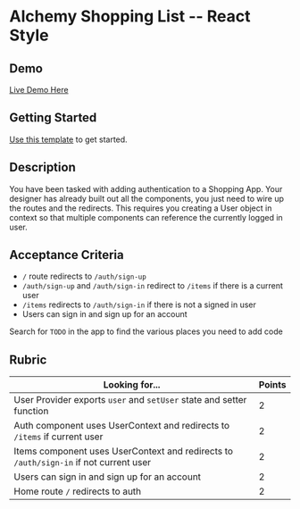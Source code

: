# Alchemy Shopping List -- React Style

## Demo

[Live Demo Here](https://alchemy-react-shopping.netlify.app/)

## Getting Started

[Use this template](https://github.com/alchemycodelab/react-half-baked-shopping-list) to get started.

## Description

You have been tasked with adding authentication to a Shopping App. Your designer has already built out all the components, you just need to wire up the routes and the redirects. This requires you creating a User object in context so that multiple components can reference the currently logged in user.

## Acceptance Criteria

- `/` route redirects to `/auth/sign-up`
- `/auth/sign-up` and `/auth/sign-in` redirect to `/items` if there is a current user
- `/items` redirects to `/auth/sign-in` if there is not a signed in user
- Users can sign in and sign up for an account

Search for `TODO` in the app to find the various places you need to add code

## Rubric

| Looking for...                                                                        | Points |
| ------------------------------------------------------------------------------------- | ------ |
| User Provider exports `user` and `setUser` state and setter function                  | 2      |
| Auth component uses UserContext and redirects to `/items` if current user             | 2      |
| Items component uses UserContext and redirects to `/auth/sign-in` if not current user | 2      |
| Users can sign in and sign up for an account                                          | 2      |
| Home route `/` redirects to auth                                                      | 2      |

